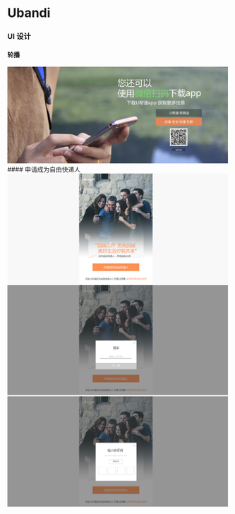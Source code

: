 # Ubandi

### UI 设计
#### 轮播
<img src="https://github.com/shohoku3/Ubandi/blob/master/screenshot/pexels-photo-348530.jpg" width="500px">
#### 申请成为自由快递人
<img src="https://github.com/shohoku3/Ubandi/blob/master/screenshot/%E7%94%B3%E8%AF%B7%E8%87%AA%E7%94%B1%E5%BF%AB%E9%80%92%E4%BA%BA%20%E6%A0%B7%E5%9B%BE.jpg" width="500px">
<img src="https://github.com/shohoku3/Ubandi/blob/master/screenshot/%E7%94%B3%E8%AF%B7%E8%87%AA%E7%94%B1%E5%BF%AB%E9%80%92%E4%BA%BA-%E7%82%B9%E5%87%BB%E5%90%8E.jpg" width="500px">
<img src="https://github.com/shohoku3/Ubandi/blob/master/screenshot/%E7%94%B3%E8%AF%B7%E8%87%AA%E7%94%B1%E5%BF%AB%E9%80%92%E4%BA%BA-%E9%AA%8C%E8%AF%81%E7%A0%81%E8%BE%93%E5%85%A5.jpg" width="500px">
